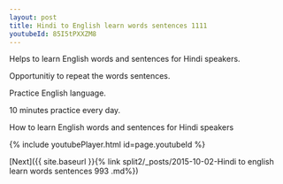 ```yaml
---
layout: post
title: Hindi to English learn words sentences 1111 
youtubeId: 85I5tPXXZM8
---
```

 
 
Helps to learn English words and sentences for Hindi speakers.

Opportunitiy to repeat the words sentences. 

Practice English language. 
 
10 minutes practice every day. 
 
How to learn English words and sentences for Hindi speakers 
 
{% include youtubePlayer.html id=page.youtubeId %}
 
 
[Next]({{ site.baseurl }}{% link  split2/_posts/2015-10-02-Hindi to english learn words sentences 993 .md%})
 

